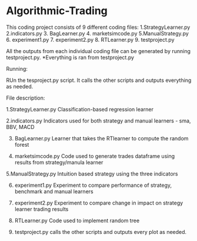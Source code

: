 # Algorithmic-Trading
This coding project consists of 9 different coding files:
1.StrategyLearner.py
2.indicators.py
3. BagLearner.py
4. marketsimcode.py 
5.ManualStrategy.py
6. experiment1.py
7. experiment2.py
8. RTLearner.py
9. testproject.py 

All the outputs from each individual coding file 
can be generated by running testproject.py. 
*Everything is ran from testproject.py

Running:

RUn the tesproject.py script. It calls the other scripts and outputs everything as needed.  

File description:

1.StrategyLearner.py
Classification-based regression learner 

2.indicators.py
Indicators used for both strategy and manual learners - sma, BBV, MACD  

3. BagLearner.py
Learner that takes the RTlearner to compute the random forest 

4. marketsimcode.py 
Code used to generate trades dataframe using results from strategy/manula learner

5.ManualStrategy.py
Intuition based strategy using the three indicators 

6. experiment1.py
Experiment to compare performance of strategy, benchmark and manual learners

7. experiment2.py
Experiment to compare change in impact on strategy learner trading results

8. RTLearner.py
Code used to implement random tree

9. testproject.py 
calls the other scripts and outputs every plot as needed.  

